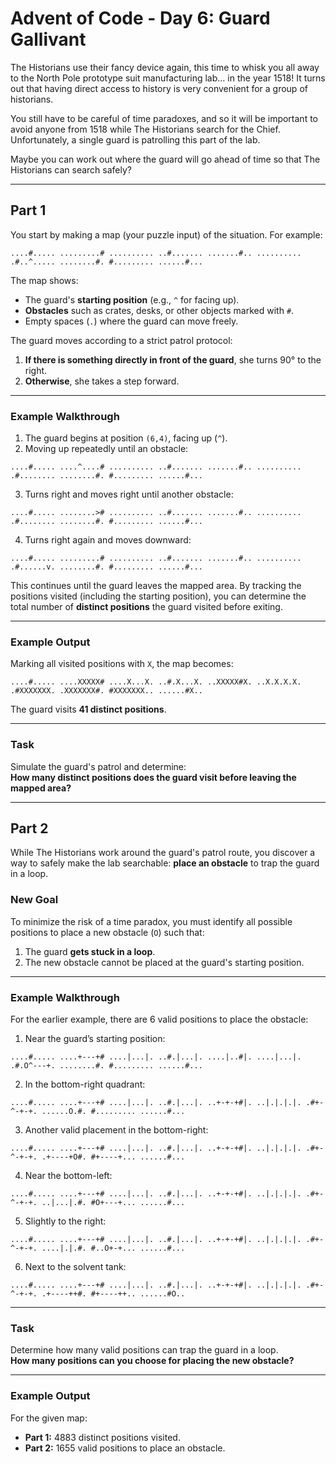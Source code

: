 # Advent of Code - Day 6: Guard Gallivant

The Historians use their fancy device again, this time to whisk you all away to the North Pole prototype suit manufacturing lab... in the year 1518! It turns out that having direct access to history is very convenient for a group of historians.

You still have to be careful of time paradoxes, and so it will be important to avoid anyone from 1518 while The Historians search for the Chief. Unfortunately, a single guard is patrolling this part of the lab.

Maybe you can work out where the guard will go ahead of time so that The Historians can search safely?

---

## Part 1

You start by making a map (your puzzle input) of the situation. For example:

```
....#..... .........# .......... ..#....... .......#.. .......... .#..^..... ........#. #......... ......#...
```


The map shows:
- The guard's **starting position** (e.g., `^` for facing up).
- **Obstacles** such as crates, desks, or other objects marked with `#`.
- Empty spaces (`.`) where the guard can move freely.

The guard moves according to a strict patrol protocol:
1. **If there is something directly in front of the guard**, she turns 90° to the right.
2. **Otherwise**, she takes a step forward.

---

### Example Walkthrough

1. The guard begins at position `(6,4)`, facing up (`^`).
2. Moving up repeatedly until an obstacle:

```
....#..... ....^....# .......... ..#....... .......#.. .......... .#........ ........#. #......... ......#...
```

3. Turns right and moves right until another obstacle:


```
....#..... ........># .......... ..#....... .......#.. .......... .#........ ........#. #......... ......#...
```

4. Turns right again and moves downward:

```
....#..... .........# .......... ..#....... .......#.. .......... .#......v. ........#. #......... ......#...
```


This continues until the guard leaves the mapped area. By tracking the positions visited (including the starting position), you can determine the total number of **distinct positions** the guard visited before exiting.

---

### Example Output

Marking all visited positions with `X`, the map becomes:

```
....#..... ....XXXXX# ....X...X. ..#.X...X. ..XXXXX#X. ..X.X.X.X. .#XXXXXXX. .XXXXXXX#. #XXXXXXX.. ......#X..
```


The guard visits **41 distinct positions**.

---

### Task

Simulate the guard's patrol and determine:  
**How many distinct positions does the guard visit before leaving the mapped area?**

---

## Part 2

While The Historians work around the guard's patrol route, you discover a way to safely make the lab searchable: **place an obstacle** to trap the guard in a loop.

### New Goal

To minimize the risk of a time paradox, you must identify all possible positions to place a new obstacle (`O`) such that:
1. The guard **gets stuck in a loop**.
2. The new obstacle cannot be placed at the guard's starting position.

---

### Example Walkthrough

For the earlier example, there are 6 valid positions to place the obstacle:

1. Near the guard’s starting position:

```
....#..... ....+---+# ....|...|. ..#.|...|. ....|..#|. ....|...|. .#.O^---+. ........#. #......... ......#...
```


2. In the bottom-right quadrant:

```
....#..... ....+---+# ....|...|. ..#.|...|. ..+-+-+#|. ..|.|.|.|. .#+-^-+-+. ......O.#. #......... ......#...
```


3. Another valid placement in the bottom-right:

```
....#..... ....+---+# ....|...|. ..#.|...|. ..+-+-+#|. ..|.|.|.|. .#+-^-+-+. .+----+O#. #+----+... ......#...
```


4. Near the bottom-left:

```
....#..... ....+---+# ....|...|. ..#.|...|. ..+-+-+#|. ..|.|.|.|. .#+-^-+-+. ..|...|.#. #O+---+... ......#...
```


5. Slightly to the right:

```
....#..... ....+---+# ....|...|. ..#.|...|. ..+-+-+#|. ..|.|.|.|. .#+-^-+-+. ....|.|.#. #..O+-+... ......#...
```


6. Next to the solvent tank:

```
....#..... ....+---+# ....|...|. ..#.|...|. ..+-+-+#|. ..|.|.|.|. .#+-^-+-+. .+----++#. #+----++.. ......#O..
```


---

### Task

Determine how many valid positions can trap the guard in a loop.  
**How many positions can you choose for placing the new obstacle?**

---

### Example Output

For the given map:
- **Part 1:** 4883 distinct positions visited.
- **Part 2:** 1655 valid positions to place an obstacle.
